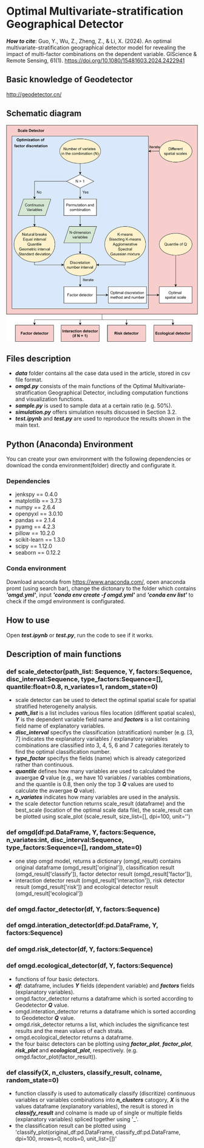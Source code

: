 # Optimal Multivariate-stratification Geographical Detector
***How to cite***: Guo, Y., Wu, Z., Zheng, Z., & Li, X. (2024). An optimal multivariate-stratification geographical detector model for revealing the impact of multi-factor combinations on the dependent variable. GIScience & Remote Sensing, 61(1). https://doi.org/10.1080/15481603.2024.2422941

## Basic knowledge of Geodetector
http://geodetector.cn/

## Schematic diagram
![image](https://github.com/gisgyf/OMGD/blob/main/img/schematic%20diagram.png)

## Files description
- ***data*** folder contains all the case data used in the article, stored in csv file format.<br>
- ***omgd.py*** consists of the main functions of the Optimal Multivariate-stratification Geographical Detector, including computation functions and visualization functions.<br>
- ***sample.py*** is used to sample data at a certain ratio (e.g. 50%).<br>
- ***simulation.py*** offers simulation results discussed in Section 3.2.<br>
- ***test.ipynb*** and ***test.py*** are used to reproduce the results shown in the main text.<br>

## Python (Anaconda) Environment
You can create your own environment with the following dependencies or download the conda environment(folder) directly and configurate it.
### Dependencies
- jenkspy == 0.4.0
- matplotlib == 3.7.3
- numpy == 2.6.4
- openpyxl == 3.0.10
- pandas == 2.1.4
- pyamg == 4.2.3
- pillow == 10.2.0
- scikit-learn == 1.3.0
- scipy == 1.12.0
- seaborn == 0.12.2
### Conda environment
Download anaconda from https://www.anaconda.com/, open anaconda promt (using search bar), change the dictonary to the folder which contains ***'omgd.yml'***, input ***'conda env create -f omgd.yml'*** and ***'conda env list'*** to check if the omgd environment is configurated.

## How to use
Open ***test.ipynb*** or ***test.py***, run the code to see if it works.

## Description of main functions

### def scale_detector(path_list: Sequence, Y, factors:Sequence, disc_interval:Sequence, type_factors:Sequence=[], quantile:float=0.8, n_variates=1, random_state=0)

- scale detector can be used to detect the optimal spatial scale for spatial stratified heterogeneity analysis. <br>
- ***path_list*** is a list includes various files location (different spatial scales), ***Y*** is the dependent variable field name and ***factors*** is a list containing field name of explanatory variables. <br>
- ***disc_interval*** specifys the classification (stratification) number (e.g. [3, 7] indicates the explanatory variables / explanatory variables combinations are classified into 3, 4, 5, 6 and 7 categories iterately to find the optimal classification number. <br>
- ***type_factor*** specifys the fields (name) which is already categorized rather than continuous. <br>
- ***quantile*** defines how many variables are used to calculated the avaergae ***Q*** value (e.g., we have 10 variables / variables combinations, and the quantile is 0.8, then only the top 3 ***Q*** values are used to calculate the avaergae ***Q*** value). <br>
- ***n_variates*** indicates how many variables are used in the analysis. <br>
- the scale detector function returns scale_result (dataframe) and the best_scale (location of the optimal scale data file), the scale_result can be plotted using scale_plot (scale_result, size_list=[], dpi=100, unit='')

### def omgd(df:pd.DataFrame, Y, factors:Sequence, n_variates:int, disc_interval:Sequence, type_factors:Sequence=[], random_state=0)

- one step omgd model, returns a dictionary (omgd_result) contains original dataframe (omgd_result['original']), classification result (omgd_result['classify']), factor detector result (omgd_result['factor']), <br>
- interaction detector result (omgd_result['interaction']), risk detector result (omgd_result['risk']) and ecological detector result (omgd_result['ecological'])

### def omgd.factor_detector(df, Y, factors:Sequence)
### def omgd.interation_detector(df:pd.DataFrame, Y, factors:Sequence)
### def omgd.risk_detector(df, Y, factors:Sequence)
### def omgd.ecological_detector(df, Y, factors:Sequence)

- functions of four basic detectors. <br>
- ***df***: dataframe, includes ***Y*** fields (dependent variable) and ***factors*** fields (explanatory variables). <br>
- omgd.factor_detector returns a dataframe which is sorted according to Geodetector ***Q*** value. <br>
- omgd.interation_detector returns a dataframe which is sorted according to Geodetector ***Q*** value. <br>
- omgd.risk_detector returns a list, which includes the significance test results and the mean values of each strata. <br>
- omgd.ecological_detector returns a dataframe. <br>
- the four baisc detectors can be plotting using ***factor_plot***, ***factor_plot***, ***risk_plot*** and ***ecological_plot***, respectively. (e.g. omgd.factor_plot(factor_result)). <br>

### def classify(X, n_clusters, classify_result, colname, random_state=0)

- function classify is used to automatically classify (discritize) continuous variables or variables combinations into ***n_clusters*** catogory, ***X*** is the values dataframe (explanatory variables), the result is stored in ***classify_result*** and colname is made up of single or multiple fields (explanatory variables) spliced together using '_'. <br>
- the classification result can be plotted using 'classify_plot(original_df:pd.DataFrame, classify_df:pd.DataFrame, dpi=100, nrows=0, ncols=0, unit_list=[])'



